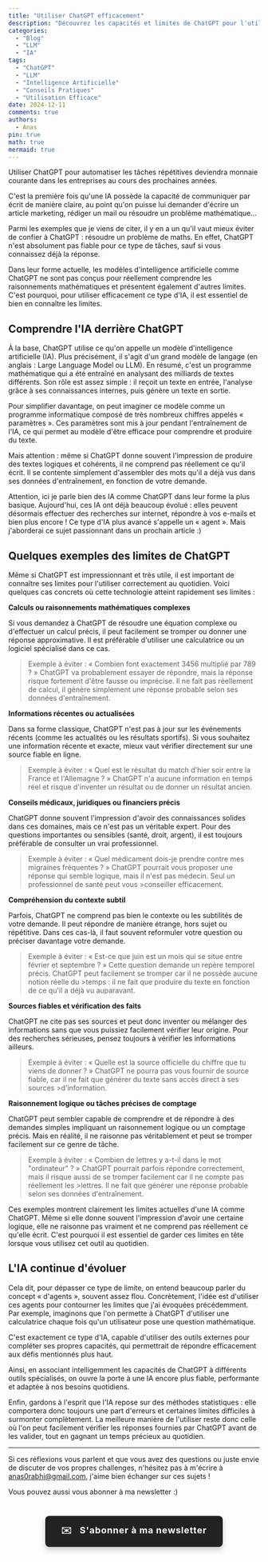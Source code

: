 ```yaml
---
title: "Utiliser ChatGPT efficacement"
description: "Découvrez les capacités et limites de ChatGPT pour l'utiliser efficacement dans vos tâches quotidiennes, avec des exemples concrets de ce qu'il peut et ne peut pas faire."
categories:
  - "Blog"
  - "LLM"
  - "IA"
tags:
  - "ChatGPT"
  - "LLM"
  - "Intelligence Artificielle"
  - "Conseils Pratiques"
  - "Utilisation Efficace"
date: 2024-12-11
comments: true
authors:
  - Anas
pin: true
math: true
mermaid: true
---
```


Utiliser ChatGPT pour automatiser les tâches répétitives deviendra monnaie courante dans les entreprises au cours des prochaines années. 

C'est la première fois qu'une IA possède la capacité de communiquer par écrit de manière claire, au point qu'on puisse lui demander d'écrire un article marketing, rédiger un mail ou résoudre un problème mathématique…

Parmi les exemples que je viens de citer, il y en a un qu'il vaut mieux éviter de confier à ChatGPT : résoudre un problème de maths. En effet, ChatGPT n'est absolument pas fiable pour ce type de tâches, sauf si vous connaissez déjà la réponse. 

Dans leur forme actuelle, les modèles d'intelligence artificielle comme ChatGPT ne sont pas conçus pour réellement comprendre les raisonnements mathématiques et présentent également d'autres limites. C'est pourquoi, pour utiliser efficacement ce type d'IA, il est essentiel de bien en connaître les limites. 

<!-- more -->

## Comprendre l'IA derrière ChatGPT

À la base, ChatGPT utilise ce qu'on appelle un modèle d'intelligence artificielle (IA). Plus précisément, il s'agit d'un grand modèle de langage (en anglais : Large Language Model ou LLM). En résumé, c'est un programme mathématique qui a été entraîné en analysant des milliards de textes différents. Son rôle est assez simple : il reçoit un texte en entrée, l'analyse grâce à ses connaissances internes, puis génère un texte en sortie.

Pour simplifier davantage, on peut imaginer ce modèle comme un programme informatique composé de très nombreux chiffres appelés « paramètres ». Ces paramètres sont mis à jour pendant l'entraînement de l'IA, ce qui permet au modèle d'être efficace pour comprendre et produire du texte.

Mais attention : même si ChatGPT donne souvent l'impression de produire des textes logiques et cohérents, il ne comprend pas réellement ce qu'il écrit. Il se contente simplement d'assembler des mots qu'il a déjà vus dans ses données d'entraînement, en fonction de votre demande.

Attention, ici je parle bien des IA comme ChatGPT dans leur forme la plus basique. Aujourd'hui, ces IA ont déjà beaucoup évolué : elles peuvent désormais effectuer des recherches sur internet, répondre à vos e-mails et bien plus encore ! Ce type d'IA plus avancé s'appelle un « agent ». Mais j'aborderai ce sujet passionnant dans un prochain article :)

## Quelques exemples des limites de ChatGPT

Même si ChatGPT est impressionnant et très utile, il est important de connaître ses limites pour l'utiliser correctement au quotidien. Voici quelques cas concrets où cette technologie atteint rapidement ses limites :


**Calculs ou raisonnements mathématiques complexes**

Si vous demandez à ChatGPT de résoudre une équation complexe ou d'effectuer un calcul précis, il peut facilement se tromper ou donner une réponse approximative. Il est préférable d'utiliser une calculatrice ou un logiciel spécialisé dans ce cas.

>Exemple à éviter :
>« Combien font exactement 3456 multiplié par 789 ? »
>ChatGPT va probablement essayer de répondre, mais la réponse risque fortement d'être fausse ou imprécise. Il ne fait pas 
>réellement de calcul, il génère simplement une réponse probable selon ses données d'entraînement.

**Informations récentes ou actualisées**

Dans sa forme classique, ChatGPT n'est pas à jour sur les événements récents (comme les actualités ou les résultats sportifs). Si vous souhaitez une information récente et exacte, mieux vaut vérifier directement sur une source fiable en ligne.

>Exemple à éviter :
>« Quel est le résultat du match d'hier soir entre la France et l'Allemagne ? »
>ChatGPT n'a aucune information en temps réel et risque d'inventer un résultat ou de donner un résultat ancien.

**Conseils médicaux, juridiques ou financiers précis**

ChatGPT donne souvent l'impression d'avoir des connaissances solides dans ces domaines, mais ce n'est pas un véritable expert. Pour des questions importantes ou sensibles (santé, droit, argent), il est toujours préférable de consulter un vrai professionnel.

>Exemple à éviter :
>« Quel médicament dois-je prendre contre mes migraines fréquentes ? »
>ChatGPT pourrait vous proposer une réponse qui semble logique, mais il n'est pas médecin. Seul un professionnel de santé peut vous >conseiller efficacement.

**Compréhension du contexte subtil**

Parfois, ChatGPT ne comprend pas bien le contexte ou les subtilités de votre demande. Il peut répondre de manière étrange, hors sujet ou répétitive. Dans ces cas-là, il faut souvent reformuler votre question ou préciser davantage votre demande.

>Exemple à éviter :
>« Est-ce que juin est un mois qui se situe entre février et septembre ? »
>Cette question demande un repère temporel précis. ChatGPT peut facilement se tromper car il ne possède aucune notion réelle du >temps : il ne fait que produire du texte en fonction de ce qu'il a déjà vu auparavant.

**Sources fiables et vérification des faits**

ChatGPT ne cite pas ses sources et peut donc inventer ou mélanger des informations sans que vous puissiez facilement vérifier leur origine. Pour des recherches sérieuses, pensez toujours à vérifier les informations ailleurs.

>Exemple à éviter :
>« Quelle est la source officielle du chiffre que tu viens de donner ? »
>ChatGPT ne pourra pas vous fournir de source fiable, car il ne fait que générer du texte sans accès direct à ses sources >d'information.

**Raisonnement logique ou tâches précises de comptage**

ChatGPT peut sembler capable de comprendre et de répondre à des demandes simples impliquant un raisonnement logique ou un comptage précis. Mais en réalité, il ne raisonne pas véritablement et peut se tromper facilement sur ce genre de tâche.

>Exemple à éviter :
>« Combien de lettres y a-t-il dans le mot "ordinateur" ? »
>ChatGPT pourrait parfois répondre correctement, mais il risque aussi de se tromper facilement car il ne compte pas réellement les >lettres. Il ne fait que générer une réponse probable selon ses données d'entraînement.

Ces exemples montrent clairement les limites actuelles d'une IA comme ChatGPT. Même si elle donne souvent l'impression d'avoir une certaine logique, elle ne raisonne pas vraiment et ne comprend pas réellement ce qu'elle écrit. C'est pourquoi il est essentiel de garder ces limites en tête lorsque vous utilisez cet outil au quotidien.

## L'IA continue d'évoluer

Cela dit, pour dépasser ce type de limite, on entend beaucoup parler du concept « d'agents », souvent assez flou. Concrètement, l'idée est d'utiliser ces agents pour contourner les limites que j'ai évoquées précédemment. Par exemple, imaginons que l'on permette à ChatGPT d'utiliser une calculatrice chaque fois qu'un utilisateur pose une question mathématique.

C'est exactement ce type d'IA, capable d'utiliser des outils externes pour compléter ses propres capacités, qui permettrait de répondre efficacement aux défis mentionnés plus haut.

Ainsi, en associant intelligemment les capacités de ChatGPT à différents outils spécialisés, on ouvre la porte à une IA encore plus fiable, performante et adaptée à nos besoins quotidiens.

Enfin, gardons à l'esprit que l'IA repose sur des méthodes statistiques : elle comportera donc toujours une part d'erreurs et certaines limites difficiles à surmonter complètement. La meilleure manière de l'utiliser reste donc celle où l'on peut facilement vérifier les réponses fournies par ChatGPT avant de les valider, tout en gagnant un temps précieux au quotidien.

---------

Si ces réflexions vous parlent et que vous avez des questions ou juste envie de discuter de vos propres challenges, n'hésitez pas à m'écrire à anas0rabhi@gmail.com, j'aime bien échanger sur ces sujets !

Vous pouvez aussi vous abonner à ma newsletter :)

<div style="text-align: center; margin: 40px 0;">
  <a href="https://anas-ai.kit.com/d8b1a255cc" target="_blank" style="display: inline-block; background-color: #222222; color: #ffffff; font-weight: bold; padding: 16px 32px; text-decoration: none; border-radius: 8px; font-size: 18px; letter-spacing: 0.8px; box-shadow: 0 6px 12px rgba(0, 0, 0, 0.2); transition: all 0.3s ease; border: none;">
    <span style="margin-right: 10px;">✉️</span> S'abonner à ma newsletter
  </a>
</div>

